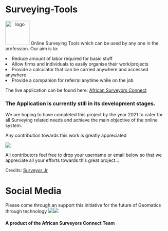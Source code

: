 # Surveying-Tools
<img src="https://www.africansurveyors.co.zw/wp-content/uploads/2020/06/African-surveyors.png" width="75" height="75" style="text-align:center;" alt="logo"></center>
Online Surveying Tools which can be used by any one in the profession. 
Our aim is to:
<li>Reduce amount of labor required for basic stuff</li>
<li>Allow firms and individuals to easily organise their work/projects</li>
<li>Provide a calculator that can be carried anywhere and accessed anywhere</li>
<li>Provide a companion for referral anytime while on the job</li>

The live application can be found here:
<a href="https://www.africansurveyors.co.zw/apps">African Surveyors Connect</a>

### The Application is currently still in its development stages.

We are hoping to have completed this project by the year 2021 to cater for all Surveying related needs and achieve the main objective of the online system.

Any contribution towards this work is greatly appreciated

<a href='https://www.paynow.co.zw/Payment/Link/?q=c2VhcmNoPWFkbWluJTQwYWZyaWNhbnN1cnZleW9ycy5jby56dyZhbW91bnQ9MC4wMCZyZWZlcmVuY2U9U3VydmV5LUNhbGN1bGF0aW9ucy1Eb25hdGlvbiZsPTA%3d' target='_blank'><img src='https://www.paynow.co.zw/Content/Buttons/Medium_buttons/button_donate_medium.png' style='border:0' /></a>

All contributors feel free to drop your username or email below so that we appreciate all your efforts towards this great project...


Credits: <a href="https://github.com/Surveyor-Jr">Surveyor Jr</a>

# Social Media
Please come through an support this initiative for the future of Geomatics through technology
<a href="https://facebook.com/AfricanSureyorsConnect/"><img src="https://findicons.com/files/icons/2425/firecracker/36/facebook.png"></a><a href="https://twitter.com/africa_survey"><img src="https://findicons.com/files/icons/2192/flavour_extended/48/twitter_standing.png"></a>


#### A product of the African Surveyors Connect Team
